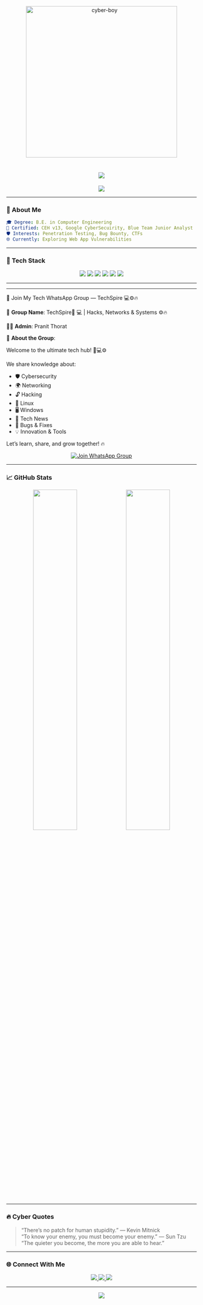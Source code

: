 
<!-- 🔥 Hacker Boy GIF -->
<p align="center">
  <img src="https://media.giphy.com/media/RbDKaczqWovIugyJmW/giphy.gif" width="400" alt="cyber-boy" />
</p>

<!-- 🧠 Typing Text Banner -->
<h1 align="center">
  <img src="https://readme-typing-svg.demolab.com?font=Fira+Code&size=26&duration=3000&pause=1200&color=00FFFF&center=true&vCenter=true&width=700&lines=Hey+there+%F0%9F%91%8B+I'm+Pranit+Thorat;Cybersecurity+Explorer+%F0%9F%94%95;Bug+Bounty+Hunter+%F0%9F%94%A5;Hacking+Legally+%F0%9F%A7%91%E2%80%8D%F0%9F%94%A8;Always+Learning+%F0%9F%93%9A" />
</h1>

<!-- ⚡ Header Banner -->
<p align="center">
  <img src="https://capsule-render.vercel.app/api?type=waving&color=00f0ff&height=120&section=header&text=Welcome%20to%20My%20Cyber%20World&fontAlign=50&fontAlignY=40&fontSize=30&fontColor=ffffff" />
</p>

---

### 🧠 About Me

```yaml
🎓 Degree: B.E. in Computer Engineering
📜 Certified: CEH v13, Google CyberSecuirity, Blue Team Junior Analyst
🛡️ Interests: Penetration Testing, Bug Bounty, CTFs
🌐 Currently: Exploring Web App Vulnerabilities
```

---

### 🧰 Tech Stack

<p align="center">
  <img src="https://img.shields.io/badge/Python-3776AB?style=for-the-badge&logo=python&logoColor=white" />
  <img src="https://img.shields.io/badge/Linux-FCC624?style=for-the-badge&logo=linux&logoColor=black" />
  <img src="https://img.shields.io/badge/Burp%20Suite-FF6600?style=for-the-badge&logo=burpsuite&logoColor=white" />
  <img src="https://img.shields.io/badge/Wireshark-1679A7?style=for-the-badge&logo=wireshark&logoColor=white" />
  <img src="https://img.shields.io/badge/Snort-FF3366?style=for-the-badge&logo=snort&logoColor=white" />
  <img src="https://img.shields.io/badge/Kali%20Linux-557C94?style=for-the-badge&logo=kalilinux&logoColor=white" />
</p>

---

---

🚀 Join My Tech WhatsApp Group — TechSpire 💻⚙️🔥

📌 **Group Name**: TechSpire🚨 💻 | Hacks, Networks & Systems ⚙️🔥

👨‍💻 **Admin**: Pranit Thorat

🧠 **About the Group**:

Welcome to the ultimate tech hub! 🐧💻⚙️

We share knowledge about:
* 🛡️ Cybersecurity
* 🌍 Networking
* 🔓 Hacking
* 🐧 Linux
* 🖥️ Windows
* 🚀 Tech News
* 🐞 Bugs & Fixes
* 💡 Innovation & Tools

Let’s learn, share, and grow together! 🔥

<p align="center">
  
</p>
<p align="center">
  <a href="https://chat.whatsapp.com/Kl7WZ0zs6tvCdtb2fzQ3pH">
    <img src="https://img.shields.io/badge/Join%20WhatsApp%20Group-TechSpire-25D366?style=for-the-badge&logo=whatsapp&logoColor=white" alt="Join WhatsApp Group"/>
  </a>
</p>

---

### 📈 GitHub Stats

<p align="center">
  <img src="https://github-readme-stats.vercel.app/api?username=pranitthorat&show_icons=true&theme=radical&hide_border=true" width="48%" />
  <img src="https://github-readme-streak-stats.herokuapp.com/?user=pranitthorat&theme=radical&hide_border=true" width="48%" />
</p>

---

### 🔥 Cyber Quotes

> “There’s no patch for human stupidity.” — Kevin Mitnick  
> “To know your enemy, you must become your enemy.” — Sun Tzu  
> “The quieter you become, the more you are able to hear.”  

---

### 🌐 Connect With Me

<p align="center">
  <a href="https://linkedin.com/in/pranit-thorat-584a46231">
    <img src="https://img.shields.io/badge/LinkedIn-0A66C2?style=for-the-badge&logo=linkedin&logoColor=white" />
  </a>
  <a href="mailto:pranitthorat2364@gmail.com">
    <img src="https://img.shields.io/badge/Gmail-D14836?style=for-the-badge&logo=gmail&logoColor=white" />
  </a>
  <a href="https://tryhackme.com/p/Mr.Root2364">
    <img src="https://img.shields.io/badge/TryHackMe-2C2C2C?style=for-the-badge&logo=tryhackme&logoColor=red" />
  </a>
</p>



---

<!-- 🚀 Footer with Fancy Glow -->
<p align="center">
  <img src="https://readme-typing-svg.demolab.com?font=Orbitron&size=24&pause=1000&color=00FFEF&center=true&vCenter=true&width=500&lines=Thanks+for+visiting+my+Cyber+World!;Stay+Curious.+Stay+Secure." />
</p>
